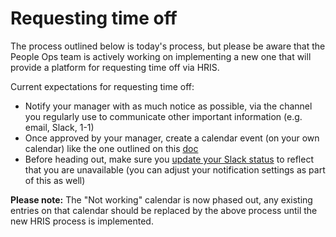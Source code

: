 # Requesting time off

The process outlined below is today's process, but please be aware that the People Ops team is actively working on implementing a new one that will provide a platform for requesting time off via HRIS. 

Current expectations for requesting time off:

- Notify your manager with as much notice as possible, via the channel you regularly use to communicate other important information (e.g. email, Slack, 1-1)
- Once approved by your manager, create a calendar event (on your own calendar) like the one outlined on this [doc](https://docs.google.com/document/d/1BIq-4fZmLHYiX7z-pLfeLqmLiP9z5cX9hy851H-D2Js/edit?usp=sharing)
- Before heading out, make sure you [update your Slack status](https://slack.com/help/articles/201864558-Set-your-Slack-status-and-availability) to reflect that you are unavailable (you can adjust your notification settings as part of this as well)

**Please note:** The "Not working" calendar is now phased out, any existing entries on that calendar should be replaced by the above process until the new HRIS process is implemented.
